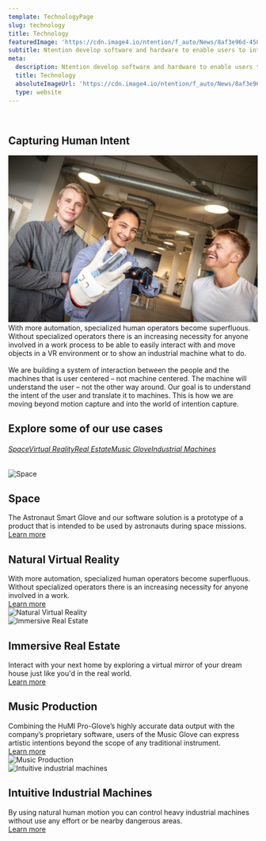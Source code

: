 ```yaml
---
template: TechnologyPage
slug: technology
title: Technology
featuredImage: 'https://cdn.image4.io/ntention/f_auto/News/8af3e96d-450b-4b90-8acb-ea72786a55d5.Jpeg'
subtitle: Ntention develop software and hardware to enable users to interact with technology in a new way. We focus on sensor-based smart gloves and Ntention Software Platform.
meta:
  description: Ntention develop software and hardware to enable users to interact with technology in a new way. We focus on sensor-based smart gloves and Ntention Software Platform.
  title: Technology
  absoluteImageUrl: 'https://cdn.image4.io/ntention/f_auto/News/8af3e96d-450b-4b90-8acb-ea72786a55d5.Jpeg'
  type: website
---
```


&nbsp;
<div class="row space-100b">
<div class="container">
    <h2>Capturing Human Intent</h2>
</div>
<div class="column">
    <div class="container">
      <img src="images/Technology.jpg" alt="Intuitive interaction systems">
    </div>
</div>
<div class="column">
    <div class="container hover-image">
    With more automation, specialized human operators become superfluous. Without specialized operators there is an increasing necessity for anyone involved in a work process to be able to easily interact with and move objects in a VR environment or to show an industrial machine what to do.<br><br>
    We are building a system of interaction between the people and the machines that is user centered – not machine centered. The machine will understand the user – not the other way around. Our goal is to understand the intent of the user and translate it to machines. This is how we are moving beyond motion capture and into the world of intention capture.
    </div>
</div>
</div>




<div class="section space-100t">
    <div class="container">
    <h2>Explore some of our use cases</h2>
    </div>
       <div class="full-width taCenter technology-nav hide-mobile">
           <h6><a href="#space">Space</a><a href="#virtual-reality">Virtual Reality</a><a href="#real-estate">Real Estate</a><a href="#music-glove">Music Glove</a><a href="#industrial-machines">Industrial Machines</a></h6>
       </div>
    <div class="full-width-white technology-section-white">
        <div class="column" id="space">
            <div class="container">
              <img src="images/technology/Astronautglove-showcase.jpg" alt="Space">
            </div>
        </div>
        <div class="column">
            <div class="container">
            <h2>Space</h2>
            The Astronaut Smart Glove and our software solution is a prototype of a product that is intended to be used by astronauts during space missions.
            <div class="space-20t">
                <a class="button" href="/posts/astronaut-smart-glove/">Learn more</a>
            </div>
            </div>
        </div>
    </div>
    <div class="full-width technology-section-black">
        <div class="column">
            <div class="container">
            <h2>Natural Virtual Reality</h2>
            With more automation, specialized human operators become superfluous. Without specialized operators there is an increasing necessity for anyone involved in a work.
            <div class="space-20t">
                <a class="button" href="/technology/virtual-reality">Learn more</a>
            </div>
            </div>
        </div>
        <div class="column" id="virtual-reality">
            <div class="container">
              <img src="/images/technology/VR-showcase.jpg" alt="Natural Virtual Reality">
            </div>
        </div>
    </div>
    <div class="full-width-white technology-section-white">
        <div class="column" id="real-estate">
            <div class="container">
              <img src="images/technology/Real-estate-showcase.jpg" alt="Immersive Real Estate">
            </div>
        </div>
        <div class="column">
            <div class="container">
            <h2>Immersive Real Estate</h2>
            Interact with your next home by exploring a virtual mirror of your dream house just like you'd in the real world.  
            <div class="space-20t">
                <a class="button" href="/technology/real-estate">Learn more</a>
            </div>
            </div>
        </div>
    </div>
    <div class="full-width technology-section-black">
        <div class="column">
            <div class="container">
            <h2>Music Production</h2>
            Combining the HuMI Pro-Glove’s highly accurate data output with the company’s proprietary software, users of the Music Glove can express artistic intentions beyond the scope of any traditional instrument.
            <div class="space-20t">
                <a class="button" href="/technology/music-glove">Learn more</a>
            </div>
            </div>
        </div>
        <div class="column" id="music-glove">
            <div class="container">
              <img src="images/technology/Music-glove.jpg" alt="Music Production">
            </div>
        </div>
    </div>
    <div class="full-width-white technology-section-white">
        <div class="column" id="industrial-machines">
            <div class="container">
              <img src="images/technology/Industrial-machines.jpg" alt="Intuitive industrial machines">
            </div>
        </div>
        <div class="column">
            <div class="container">
            <h2>Intuitive Industrial Machines</h2>
            By using natural human motion you can control heavy industrial machines without use any effort or be nearby dangerous areas.
            <div class="space-20t">
                <a class="button" href="/technology/industrial-machines">Learn more</a>
            </div>
            </div>
        </div>
    </div>
</div>

